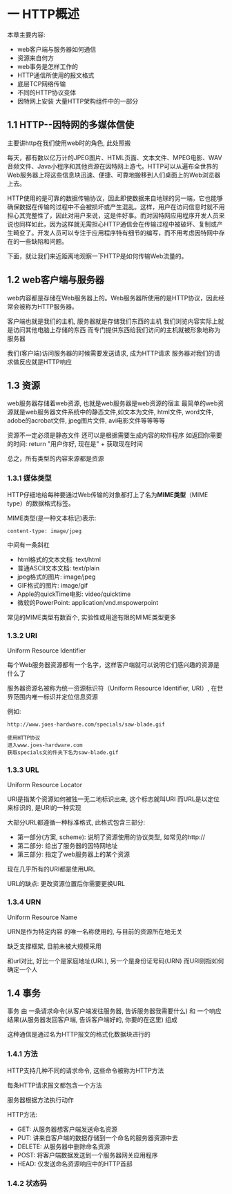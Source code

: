 # 一 HTTP概述

本章主要内容:
* web客户端与服务器如何通信
* 资源来自何方
* web事务是怎样工作的
* HTTP通信所使用的报文格式
* 底层TCP网络传输
* 不同的HTTP协议变体
* 因特网上安装 大量HTTP架构组件中的一部分

## 1.1 HTTP--因特网的多媒体信使

主要讲http在我们使用web时的角色, 此处照搬

每天，都有数以亿万计的JPEG图片、HTML页面、文本文件、MPEG电影、WAV音频文件、Java小程序和其他资源在因特网上游弋。HTTP可以从遍布全世界的Web服务器上将这些信息块迅速、便捷、可靠地搬移到人们桌面上的Web浏览器上去。

HTTP使用的是可靠的数据传输协议，因此即使数据来自地球的另一端，它也能够确保数据在传输的过程中不会被损坏或产生混乱。这样，用户在访问信息时就不用担心其完整性了，因此对用户来说，这是件好事。而对因特网应用程序开发人员来说也同样如此，因为这样就无需担心HTTP通信会在传输过程中被破坏、复制或产生畸变了。开发人员可以专注于应用程序特有细节的编写，而不用考虑因特网中存在的一些缺陷和问题。

下面，就让我们来近距离地观察一下HTTP是如何传输Web流量的。

## 1.2 web客户端与服务器

web内容都是存储在Web服务器上的。Web服务器所使用的是HTTP协议，因此经常会被称为HTTP服务器。

客户端也就是我们的主机, 服务器就是存储我们东西的主机
我们浏览内容实际上就是访问其他电脑上存储的东西
而专门提供东西给我们访问的主机就被形象地称为服务器

我们(客户端)访问服务器的时候需要发送请求, 成为HTTP请求
服务器对我们的请求做反应就是HTTP响应

## 1.3 资源

web服务器存储着web资源, 也就是web服务器是web资源的宿主
最简单的web资源就是web服务器文件系统中的静态文件,如文本为文件, html文件, word文件, adobe的acrobat文件, jpeg图片文件, avi电影文件等等等等

资源不一定必须是静态文件
还可以是根据需要生成内容的软件程序
如返回你需要的时间: return "用户你好, 现在是" + 获取现在时间

总之，所有类型的内容来源都是资源

### 1.3.1 媒体类型

HTTP仔细地给每种要通过Web传输的对象都打上了名为**MIME类型**（MIME type）的数据格式标签。

MIME类型(是一种文本标记)表示:
```
content-type: image/jpeg
```
中间有一条斜杠
* html格式的文本文档: text/html
* 普通ASCII文本文档: text/plain
* jpeg格式的图片: image/jpeg
* GIF格式的图片: image/gif
* Apple的quickTime电影: video/quicktime
* 微软的PowerPoint: application/vnd.mspowerpoint

常见的MIME类型有数百个, 实验性或用途有限的MIME类型更多

### 1.3.2 URI
Uniform Resource Identifier

每个Web服务器资源都有一个名字，这样客户端就可以说明它们感兴趣的资源是什么了

服务器资源名被称为统一资源标识符（Uniform Resource Identifier, URI）, 在世界范围内唯一标识并定位信息资源

例如: 
```
http://www.joes-hardware.com/specials/saw-blade.gif

使用HTTP协议
进入www.joes-hardware.com
获取specials文的件夹下名为saw-blade.gif
```

### 1.3.3 URL
Uniform Resource Locator

URI是指某个资源如何被独一无二地标识出来, 这个标志就叫URI
而URL是以定位来标识的, 是URI的一种实现

大部分URL都遵循一种标准格式, 此格式包含三部分:
* 第一部分(方案, scheme): 说明了资源使用的协议类型, 如常见的http://
* 第二部分: 给出了服务器的因特网地址
* 第三部分: 指定了web服务器上的某个资源

现在几乎所有的URI都是使用URL

URL的缺点: 
更改资源位置后你需要更换URL

### 1.3.4 URN
Uniform Resource Name

URN是作为特定内容
的唯一名称使用的, 与目前的资源所在地无关

缺乏支撑框架, 目前未被大规模采用

和url对比, 好比一个是家庭地址(URL), 另一个是身份证号码(URN)
而URI则指如何确定一个人

## 1.4 事务

事务
由
一条请求命令(从客户端发往服务器, 告诉服务器我需要什么)
和
一个响应结果(从服务器发回客户端, 告诉客户端好的, 你要的在这里)
组成

这种通信是通过名为HTTP报文的格式化数据块进行的

### 1.4.1 方法

HTTP支持几种不同的请求命令, 这些命令被称为HTTP方法

每条HTTP请求报文都包含一个方法

服务器根据方法执行动作

HTTP方法:
* GET: 从服务器想客户端发送命名资源
* PUT: 讲来自客户端的数据存储到一个命名的服务器资源中去
* DELETE: 从服务器中删除命名资源
* POST: 将客户端数据发送到一个服务器网关应用程序
* HEAD: 仅发送命名资源响应中的HTTP首部


### 1.4.2 状态码








